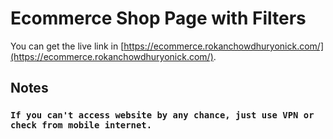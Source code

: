 # Ecommerce Shop Page with Filters

You can get the live link in [https://ecommerce.rokanchowdhuryonick.com/](https://ecommerce.rokanchowdhuryonick.com/).

## Notes


### `If you can't access website by any chance, just use VPN or check from mobile internet. `


